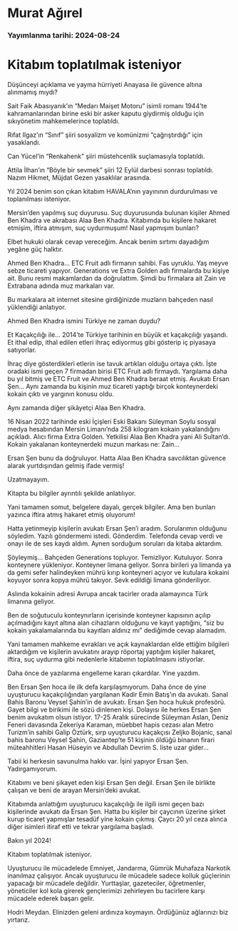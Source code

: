 # Murat Ağırel

### Yayımlanma tarihi: 2024-08-24

# Kitabım toplatılmak isteniyor

Düşünceyi açıklama ve yayma hürriyeti Anayasa ile güvence altına alınmamış mıydı?

Sait Faik Abasıyanık’ın “Medarı Maişet Motoru” isimli romanı 1944’te kahramanlarından birine eski bir asker kaputu giydirmiş olduğu için sıkıyönetim mahkemelerince toplatıldı.

Rıfat Ilgaz’ın “Sınıf” şiiri sosyalizm ve komünizmi “çağrıştırdığı” için yasaklandı.

Can Yücel’in “Renkahenk” şiiri müstehcenlik suçlamasıyla toplatıldı.

Attila İlhan’ın “Böyle bir sevmek” şiiri 12 Eylül darbesi sonrası toplatıldı. Nazım Hikmet, Müjdat Gezen yasaklılar arasında.

Yıl 2024 benim son çıkan kitabım HAVALA’nın yayınının durdurulması ve toplanılması isteniyor.

Mersin’den yapılmış suç duyurusu. Suç duyurusunda bulunan kişiler Ahmed Ben Khadra ve akrabası Alaa Ben Khadra. Kitabımda bu kişilere hakaret etmişim, iftira atmışım, suç uydurmuşum! Nasıl yapmışım bunları?

Elbet hukuki olarak cevap vereceğim. Ancak benim sırtımı dayadığım yegâne güç halktır.

Ahmed Ben Khadra… ETC Fruit adlı firmanın sahibi. Fas uyruklu. Yaş meyve sebze ticareti yapıyor. Generations ve Extra Golden adlı firmalarda bu kişiye ait. Bunu resmi makamlardan da doğrulattım. Şimdi bu firmalara ait Zain ve Extrabana adında muz markaları var.

Bu markalara ait internet sitesine girdiğinizde muzların bahçeden nasıl yüklendiği anlatıyor.

Ahmed Ben Khadra ismini Türkiye ne zaman duydu?

Et Kaçakçılığı ile... 2014’te Türkiye tarihinin en büyük et kaçakçılığı yaşandı. Et ithal edip, ithal edilen etleri ihraç ediyormuş gibi gösterip iç piyasaya satıyorlar.

İhraç diye gösterdikleri etlerin ise tavuk artıkları olduğu ortaya çıktı. İşte oradaki ismi geçen 7 firmadan birisi ETC Fruit adlı firmaydı. Yargılama daha bu yıl bitmiş ve ETC Fruit ve Ahmed Ben Khadra beraat etmiş. Avukatı Ersan Şen... Aynı zamanda bu kişinin muz ticareti yaptığı birçok konteynerdeki kokain çıktı ve yargının konusu oldu.

Aynı zamanda diğer şikâyetçi Alaa Ben Khadra.

16 Nisan 2022 tarihinde eski İçişleri Eski Bakanı Süleyman Soylu sosyal medya hesabından Mersin Limanı’nda 258 kilogram kokain yakalandığını açıkladı. Alıcı firma Extra Golden. Yetkilisi Alaa Ben Khadra yani Ali Sultan’dı. Kokain yakalanan konteynerdeki muzun markası ne: Zain...

Ersan Şen bunu da doğruluyor. Hatta Alaa Ben Khadra savcılıktan güvence alarak yurtdışından gelmiş ifade vermiş!

Uzatmayayım.

Kitapta bu bilgiler ayrıntılı şekilde anlatılıyor.

Yani tamamen somut, belgelere dayalı, gerçek bilgiler. Ama ben bunları yazınca iftira atmış hakaret etmiş oluyorum!

Hatta yetinmeyip kişilerin avukatı Ersan Şen’i aradım. Sorularımın olduğunu söyledim. Yazılı göndermemi istedi. Gönderdim. Telefonda cevap verdi ve onayı ile de ses kaydı aldım. Aynen sorduğum soruları da kitaba aktardım.

Şöyleymiş… Bahçeden Generations topluyor. Temizliyor. Kutuluyor. Sonra konteynere yükleniyor. Konteyner limana geliyor. Sonra birileri ya limanda ya da gemi sefer halindeyken mührü kırıp konteyneri açıyor ve kutulara kokaini koyuyor sonra kopya mührü takıyor. Sevk edildiği limana gönderiliyor.

Aslında kokainin adresi Avrupa ancak tacirler orada alamayınca Türk limanına geliyor.

Ben de soğutuculu konteynırların içerisinde konteyner kapısının açılıp açılmadığını kayıt altına alan cihazların olduğunu ve kayıt yaptığını, “siz bu kokain yakalamalarında bu kayıtları aldınız mı” dediğimde cevap alamadım.

Yani tamamen mahkeme evrakları ve açık kaynaklardan elde ettiğim bilgileri aktardığım ve kişilerin avukatını arayıp röportaj yaptığım kişiler hakaret, iftira, suç uydurma gibi nedenlerle kitabımın toplatılmasını istiyorlar.

Daha önce de yazılarıma engelleme kararı çıkardılar. Yine yazdım.

Ben Ersan Şen hoca ile ilk defa karşılaşmıyorum. Daha önce de yine uyuşturucu kaçakçılığından yargılanan Kadir Emin Batış’ın da avukatı. Sanal Bahis Baronu Veysel Şahin’in de avukatı. Ersan Şen hoca hukuk profesörü. Gayet bilgi ve birikimi ile sözü dinlenen kişi. Dolayısı ile herkes Ersan Şen benim avukatım olsun istiyor. 17-25 Aralık sürecinde Süleyman Aslan, Deniz Feneri davasında Zekeriya Karaman, müebbet hapis cezası alan Metro Turizm’in sahibi Galip Öztürk, sırp uyuşturucu kaçakçısı Zeljko Bojanic, sanal bahis baronu Veysel Şahin, Gaziantep’te 51 kişinin öldüğü binanın firari müteahhitleri Hasan Hüseyin ve Abdullah Devrim S. liste uzar gider…

Tabii ki herkesin savunulma hakkı var. İşini yapıyor Ersan Şen. Yadırgamıyorum.

Kitabımı ve beni şikayet eden kişi Ersan Şen değil. Ersan Şen ile birlikte çalışan ve beni de arayan Mersin’deki avukat.

Kitabımda anlattığım uyuşturucu kaçakçılığı ile ilgili ismi geçen bazı kişilerinde avukatı da Ersan Şen. Hatta bu kişiler bir çaycının üzerine şirket kurup ticaret yapmışlar tesadüf yine kokain çıkmış. Çaycı 20 yıl ceza alınca diğer isimleri itiraf etti ve tekrar yargılama başladı.

Bakın yıl 2024!

Kitabım toplatılmak isteniyor.

Uyuşturucu ile mücadelede Emniyet, Jandarma, Gümrük Muhafaza Narkotik inanılmaz çalışıyor. Ancak uyuşturucu ile mücadele sadece kolluk güçlerinin yapacağı bir mücadele değildir. Yurttaşlar, gazeteciler, öğretmenler, yöneticiler kol kola girerek gençlerimizi zehirleyen bu tacirlere karşı mücadele ederek başarı gelir.

Hodri Meydan. Elinizden geleni ardınıza koymayın. Ördüğünüz ağlarınızı biz yırtarız.

